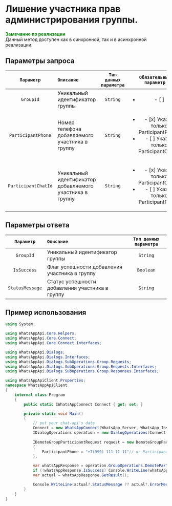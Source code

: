 # Лишение участника прав администрирования группы.
**<span style="color:green">Замечание по реализации</span>** <br/>
Данный метод доступен как в синхронной, так и в асинхронной реализации.

## Параметры запроса
| `Параметр` | `Описание`                        | `Тип данных параметра` | `Обязательный параметр` |
|:----------:|:----------------------------------|:----------------------:|:-----------------------:|
| `GroupId`  | Уникальный идентификатор группы | `String` | <ul><li>- [ ] </li></ul>
| `ParticipantPhone`  | Номер телефона добавляемого участника в группу | `String` | <ul><li>- [x] Указан только ParticipantPhone</li><li>- [ ] Указан только ParticipantChatId</li></ul>
| `ParticipantChatId` | Уникальный идентификатор добавляемого участника в группу | `String` | <ul><li>- [x] Указан только ParticipantChatId</li><li>- [ ] Указан только ParticipantPhone</li></ul>

## Параметры ответа

|  `Параметр`           | `Описание`                                            | `Тип данных параметра` | 
|:---------------------:|:------------------------------------------------------|:----------------------:|
| `GroupId`             | Уникальный идентификатор группы                       | `String`
| `IsSuccess`           | Флаг успешности добавления участника в группу         | `Boolean`
| `StatusMessage`       | Статус успешности добавления участника в группу       | `String`

## Пример использования
```csharp
using System;

using WhatsAppApi.Core.Helpers;
using WhatsAppApi.Core.Connect;
using WhatsAppApi.Core.Connect.Interfaces;

using WhatsAppApi.Dialogs;
using WhatsAppApi.Dialogs.Interfaces;
using WhatsAppApi.Dialogs.SubOperations.Group.Requests;
using WhatsAppApi.Dialogs.SubOperations.Group.Requests.Interfaces;
using WhatsAppApi.Dialogs.SubOperations.Group.Responses.Interfaces;

using WhatsAppApiClient.Properties;
namespace WhatsAppApiClient
{
    internal class Program
    {
        public static IWhatsAppConnect Connect { get; set; }

        private static void Main()
        {
            // put your chat-api's data
            Connect = new WhatsAppConnect(WhatsApp_Server, WhatsApp_Instance, WhatsApp_Token); 
            IDialogOperations operation = new DialogOperations(Сonnect);
            
            IDemoteGroupParticipantRequest request = new DemoteGroupParticipantRequest
            {
                ParticipantPhone = "+7(999) 111-11-11"// or ParticipantChatId = "79991111111@c.us"
            };

            var whatsAppResponse = operation.GroupOperations.DemoteParticipant(request);
            if (!whatsAppResponse.IsSuccess) Console.WriteLine(whatsAppResponse.Exception);
            var actual = whatsAppResponse.GetResult();

            Console.WriteLine(actual?.StatusMessage ?? actual?.ErrorMessage);
        }
    }
}
```